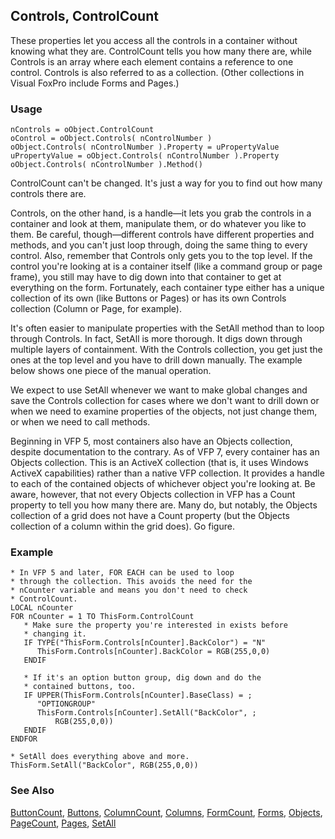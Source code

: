 ## Controls, ControlCount

These properties let you access all the controls in a container without knowing what they are. ControlCount tells you how many there are, while Controls is an array where each element contains a reference to one control. Controls is also referred to as a collection. (Other collections in Visual FoxPro include Forms and Pages.)

### Usage

```foxpro
nControls = oObject.ControlCount
oControl = oObject.Controls( nControlNumber )
oObject.Controls( nControlNumber ).Property = uPropertyValue
uPropertyValue = oObject.Controls( nControlNumber ).Property
oObject.Controls( nControlNumber ).Method()
```

ControlCount can't be changed. It's just a way for you to find out how many controls there are. 

Controls, on the other hand, is a handle&mdash;it lets you grab the controls in a container and look at them, manipulate them, or do whatever you like to them. Be careful, though&mdash;different controls have different properties and methods, and you can't just loop through, doing the same thing to every control. Also, remember that Controls only gets you to the top level. If the control you're looking at is a container itself (like a command group or page frame), you still may have to dig down into that container to get at everything on the form. Fortunately, each container type either has a unique collection of its own (like Buttons or Pages) or has its own Controls collection (Column or Page, for example).

It's often easier to manipulate properties with the SetAll method than to loop through Controls. In fact, SetAll is more thorough. It digs down through multiple layers of containment. With the Controls collection, you get just the ones at the top level and you have to drill down manually. The example below shows one piece of the manual operation.

We expect to use SetAll whenever we want to make global changes and save the Controls collection for cases where we don't want to drill down or when we need to examine properties of the objects, not just change them, or when we need to call methods.

Beginning in VFP 5, most containers also have an Objects collection, despite documentation to the contrary. As of VFP 7, every container has an Objects collection. This is an ActiveX collection (that is, it uses Windows ActiveX capabilities) rather than a native VFP collection. It provides a handle to each of the contained objects of whichever object you're looking at. Be aware, however, that not every Objects collection in VFP has a Count property to tell you how many there are. Many do, but notably, the Objects collection of a grid does not have a Count property (but the Objects collection of a column within the grid does). Go figure.

### Example

```foxpro
* In VFP 5 and later, FOR EACH can be used to loop
* through the collection. This avoids the need for the
* nCounter variable and means you don't need to check
* ControlCount.
LOCAL nCounter
FOR nCounter = 1 TO ThisForm.ControlCount
   * Make sure the property you're interested in exists before
   * changing it.
   IF TYPE("ThisForm.Controls[nCounter].BackColor") = "N"
      ThisForm.Controls[nCounter].BackColor = RGB(255,0,0)
   ENDIF

   * If it's an option button group, dig down and do the
   * contained buttons, too.
   IF UPPER(ThisForm.Controls[nCounter].BaseClass) = ;
      "OPTIONGROUP"
      ThisForm.Controls[nCounter].SetAll("BackColor", ;
          RGB(255,0,0))
   ENDIF
ENDFOR

* SetAll does everything above and more.
ThisForm.SetAll("BackColor", RGB(255,0,0))
```
### See Also

[ButtonCount](s4g466.md), [Buttons](s4g466.md), [ColumnCount](s4g467.md), [Columns](s4g467.md), [FormCount](s4g457.md), [Forms](s4g457.md), [Objects](s4g701.md), [PageCount](s4g461.md), [Pages](s4g461.md), [SetAll](s4g394.md)